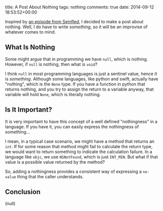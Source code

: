 title: A Post About Nothing
tags: nothing
comments: true
date: 2014-09-12 18:53:52+00:00

Inspired by [an episode from Seinfled](http://www.youtube.com/watch?v=EQnaRtNMGMI), I decided to make a post about nothing. Well, I do have to write *something*, so it will be an improvise of whatever comes to mind.

## What Is Nothing

Some might argue that in programming we have `null`, which is nothing. However, if `null` is nothing, then what is `void`?

I think `null` in most programming languages is just a sentinel value, hence it is *something*. Although some languages, like python and swift, actually have "nothing", which is the `None` type. If you have a function in python that returns nothing, and you try to assign the return to a variable anyway, that variable will hold `None`, which is literally nothing.

## Is It Important?

It is very important to have this concept of a well defined "nothingness" in a language. If you have it, you can easily express the nothingness of something...

I mean, in a typical case scenario, we might have a method that returns an `int`. If for some reason that method might fail to calculate the return type, we would want to return something to indicate the calculation failure. In a language like `objc`, we use `NSNotFound`, which is just `INT_MIN`. But what if that value is a possible value returned by the method?

So, adding a nothingness provides a consistent way of expressing a `no-value` thing that the caller understands.

## Conclusion

(null)
